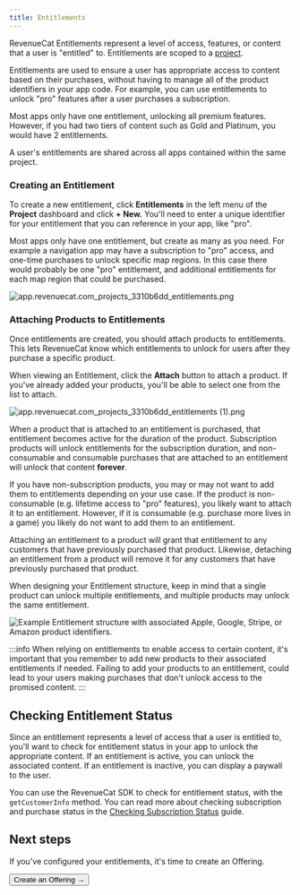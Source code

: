 ```yaml
---
title: Entitlements
---
```


RevenueCat Entitlements represent a level of access, features, or content that a user is "entitled" to. Entitlements are scoped to a [project](/projects/overview).

Entitlements are used to ensure a user has appropriate access to content based on their purchases, without having to manage all of the product identifiers in your app code. For example, you can use entitlements to unlock "pro" features after a user purchases a subscription.

Most apps only have one entitlement, unlocking all premium features. However, if you had two tiers of content such as Gold and Platinum, you would have 2 entitlements.

A user's entitlements are shared across all apps contained within the same project.

### Creating an Entitlement

To create a new entitlement, click **Entitlements** in the left menu of the **Project** dashboard and click **+ New.** You'll need to enter a unique identifier for your entitlement that you can reference in your app, like "pro".

Most apps only have one entitlement, but create as many as you need. For example a navigation app may have a subscription to "pro" access, and one-time purchases to unlock specific map regions. In this case there would probably be one "pro" entitlement, and additional entitlements for each map region that could be purchased.

![](/images/d09bed8-app.revenuecat.com_projects_3310b6dd_entitlements_fac76e7e636bfc467b3b956483e8d89c.png "app.revenuecat.com_projects_3310b6dd_entitlements.png")

### Attaching Products to Entitlements

Once entitlements are created, you should attach products to entitlements. This lets RevenueCat know which entitlements to unlock for users after they purchase a specific product.

When viewing an Entitlement, click the **Attach** button to attach a product. If you've already added your products, you'll be able to select one from the list to attach.

![](/images/24f890c-app.revenuecat.com_projects_3310b6dd_entitlements_1_e617fcc0747ceaa82d2a0de7bd51f500.png "app.revenuecat.com_projects_3310b6dd_entitlements (1).png")

When a product that is attached to an entitlement is purchased, that entitlement becomes active for the duration of the product. Subscription products will unlock entitlements for the subscription duration, and non-consumable and consumable purchases that are attached to an entitlement will unlock that content **forever**.

If you have non-subscription products, you may or may not want to add them to entitlements depending on your use case. If the product is non-consumable (e.g. lifetime access to "pro" features), you likely want to attach it to an entitlement. However, if it is consumable (e.g. purchase more lives in a game) you likely do not want to add them to an entitlement.

Attaching an entitlement to a product will grant that entitlement to any customers that have previously purchased that product. Likewise, detaching an entitlement from a product will remove it for any customers that have previously purchased that product.

When designing your Entitlement structure, keep in mind that a single product can unlock multiple entitlements, and multiple products may unlock the same entitlement.

![Example Entitlement structure with associated Apple, Google, Stripe, or Amazon product identifiers.](/images/5bb6bc2-Screen_Shot_2020-07-01_at_6.14.38_PM_09c0e0bae337c2735b544bf285d73dc2.png "Screen Shot 2020-07-01 at 6.14.38 PM.png")

:::info
When relying on entitlements to enable access to certain content, it's important that you remember to add new products to their associated entitlements if needed. Failing to add your products to an entitlement, could lead to your users making purchases that don't unlock access to the promised content.
:::

## Checking Entitlement Status

Since an entitlement represents a level of access that a user is entitled to, you'll want to check for entitlement status in your app to unlock the appropriate content. If an entitlement is active, you can unlock the associated content. If an entitlement is inactive, you can display a paywall to the user.

You can use the RevenueCat SDK to check for entitlement status, with the `getCustomerInfo` method. You can read more about checking subscription and purchase status in the [Checking Subscription Status](/docs/customers/customer-info) guide.

## Next steps

If you've configured your entitlements, it's time to create an Offering.

<Button href="/docs/offerings/offerings">Create an Offering →</Button>
